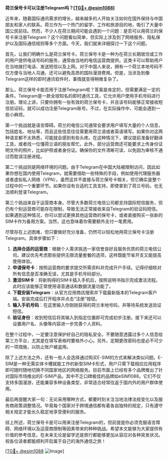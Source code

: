 **荷兰保号卡可以注册Telegram吗？[[TG💪+ @esim1088](https://t.me/s/esim1088)]**

近年来，随着国际通讯需求的增长，越来越多的人开始关注如何在国外保持与中国朋友和家人的联系。荷兰作为一个热门的留学、工作和旅游目的地，吸引了大量中国公民前往。然而，不少人在荷兰期间可能会遇到一个问题：是否可以用荷兰的保号卡来注册Telegram？这个问题看似简单，但实际上涉及到了网络服务、隐私保护以及国际通信规则等多个方面。今天，我们就来详细探讨一下这个问题。

首先，让我们明确什么是荷兰保号卡。荷兰保号卡是一种为在荷兰长期居住或工作的用户提供电话号码的服务，通常由当地的电信运营商提供。这类卡可以帮助用户在当地拨打电话、发送短信以及上网。对于中国人来说，拥有一个荷兰本地号码不仅方便与当地人沟通，还可以避免高昂的国际漫游费用。但是，当涉及到像Telegram这样的即时通讯软件时，事情就变得稍微复杂了。

那么，荷兰保号卡能否用于注册Telegram呢？答案是肯定的，但需要满足一定的条件。Telegram是一款全球知名的即时通讯工具，它允许用户使用手机号码进行注册。理论上讲，只要你拥有一张有效的荷兰保号卡，并且该号码能够正常接收短信验证码，就可以成功注册Telegram账号。不过，在实际操作中，可能会遇到一些小麻烦。

第一个挑战就是语言障碍。荷兰的电信公司通常会要求用户填写大量的个人信息，包括姓名、地址等，而且这些信息往往需要用荷兰语或者英语填写。如果你对这两种语言都不太熟悉，可能就会感到有些头疼。在这种情况下，建议提前准备好翻译工具，或者找一位懂荷兰语的朋友帮忙。此外，部分运营商还可能要求上传身份证明文件的照片，比如护照或者身份证。确保你的文件清晰可读，以免因为审核不通过而耽误注册进程。

第二个挑战则是网络环境的问题。由于Telegram在中国大陆被限制访问，因此如果你想在国内使用Telegram，就需要借助一些特殊的手段，例如使用代理服务器或者虚拟私人网络（VPN）。虽然这并不直接与荷兰保号卡相关，但它确实是整个过程中的一个重要环节。如果你没有合适的工具支持，即使拿到了荷兰号码，也无法顺利登录Telegram。

第三个挑战来自于运营商本身。尽管大多数荷兰电信公司都支持国际短信服务，但仍有个别运营商可能存在限制，导致无法正常接收来自Telegram的验证码短信。如果遇到这种情况，你可以尝试更换其他运营商的保号卡，或者直接购买一张新的SIM卡作为备用方案。当然，这也意味着你需要额外支付一笔费用。

尽管存在上述困难，但只要做好充分准备，仍然可以轻松地用荷兰保号卡注册Telegram。具体步骤如下：

1. **选择合适的运营商**：根据个人需求挑选一家信誉良好且服务优质的荷兰电信公司。建议优先考虑那些提供无限流量套餐的选项，这样既能节省开支又能提高使用体验。
2. **申请保号卡**：按照运营商的要求提交所需资料并完成开户手续。记得仔细核对所有信息是否准确无误，尤其是手机号码部分。
3. **激活SIM卡**：将新购得的SIM卡插入手机后，按照说明书指示完成激活流程。此时应该能够正常使用语音通话和数据流量功能了。
4. **下载安装Telegram**：从官方应用商店搜索并下载最新版本的Telegram客户端。安装完成后打开程序并点击“注册”按钮。
5. **输入手机号码**：在这里输入你刚刚获得的荷兰本地号码，并等待系统发送验证短信。
6. **验证身份**：收到短信后将其输入到指定位置即可完成初步注册。接下来还可以设置用户名、头像等内容进一步完善个人资料。

在整个过程中，一定要注意保护好自己的隐私安全。不要随意透露过多个人信息给第三方平台，尤其是在填写表格时要格外小心。另外，定期更改密码也是必不可少的一项措施，以防止账户被盗用。

除了上述方法之外，还有一些人会选择通过购买E-SIM的方式来解决类似问题。E-SIM是一种无需实体卡槽就能工作的新型SIM卡形式，用户只需下载相应应用程序即可随时随地切换不同国家地区的网络服务。目前市面上已经有多个品牌推出了针对国际市场推出的E-SIM产品，其中不乏口碑极佳的品牌如eSIM1088。它们不仅支持多国漫游，还能兼容多种设备类型，非常适合经常往返于国内外的用户群体使用。

最后再提醒大家一句：无论采用哪种方式，都要时刻关注当地法律法规变化以及服务商政策调整情况。毕竟每个国家对于跨境通信都有着各自独特的规定，只有遵守相关规定才能长久稳定地享受便利的服务。

综上所述，荷兰保号卡是可以用来注册Telegram的，但前提是你必须克服语言障碍、网络环境以及运营商限制等因素带来的种种挑战。希望本文能够为大家提供有价值的参考信息，在未来无论是留学还是旅行都能够更加从容应对各种突发状况。祝各位读者都能顺利开启属于自己的海外通信之旅！

[[TG💪+ @esim1088](https://t.me/s/esim1088) ![Image](https://i.postimg.cc/4NQfJmqS/Snipaste-2025-05-13-00-14-12.png)]